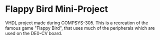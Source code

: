 # Flappy Bird Mini-Project
VHDL project made during COMPSYS-305. This is a recreation of the famous game "Flappy Bird", that uses much of the peripherals which are used on the DE0-CV board.
